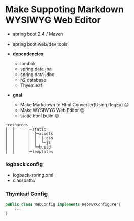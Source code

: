 # Make Suppoting Markdown WYSIWYG Web Editor

+ spring boot 2.4 / Maven
+ spring boot web/dev tools
+ **dependencies**
  + lombok
  + spring data jpa
  + spring data jdbc
  + h2 database
  + Thyemleaf

+ **goal**
  + Make Markdown to Html Converter(Using RegEx) 😊
  + Make WYSIWYG Web Editor 😊
  + static html build 😊


```
─resources
│  │      ├─static
│  │      │  ├─assets
│  │      │  │  ├─css
│  │      │  │  └─js
│  │      │  └─build
│  │      └─templates
```

### logback config
+ logback-spring.xml 
+ classpath:/

### Thymleaf Config

```java
public class WebConfig implements WebMvcConfigurer{
    ...
}
```
